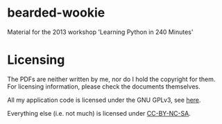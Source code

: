 bearded-wookie
==============

Material for the 2013 workshop 'Learning Python in 240 Minutes'

Licensing
=========

The PDFs are neither written by me, nor do I hold the copyright for them. For licensing information, please check the documents themselves.

All my application code is licensed under the GNU GPLv3, see [here](GPL.md).

Everything else (i.e. not much) is licensed under [CC-BY-NC-SA](http://creativecommons.org/licenses/by-nc-sa/3.0/).
